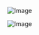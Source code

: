 ![Image](https://github.com/user-attachments/assets/03455ff0-4ad5-48f6-918f-79069fed6a23)

![Image](https://github.com/user-attachments/assets/47026d0d-7ae5-450d-9813-3814462dfae3)
